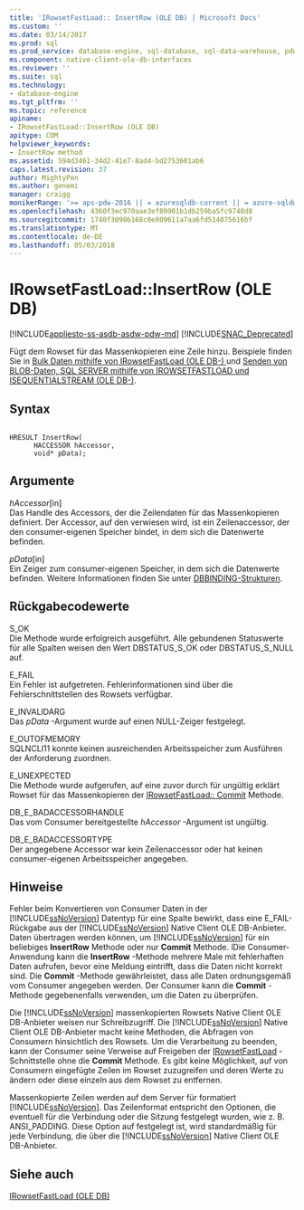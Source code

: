 ```yaml
---
title: 'IRowsetFastLoad:: InsertRow (OLE DB) | Microsoft Docs'
ms.custom: ''
ms.date: 03/14/2017
ms.prod: sql
ms.prod_service: database-engine, sql-database, sql-data-warehouse, pdw
ms.component: native-client-ole-db-interfaces
ms.reviewer: ''
ms.suite: sql
ms.technology:
- database-engine
ms.tgt_pltfrm: ''
ms.topic: reference
apiname:
- IRowsetFastLoad::InsertRow (OLE DB)
apitype: COM
helpviewer_keywords:
- InsertRow method
ms.assetid: 594d3461-34d2-41e7-8ad4-bd2753601ab6
caps.latest.revision: 37
author: MightyPen
ms.author: genemi
manager: craigg
monikerRange: '>= aps-pdw-2016 || = azuresqldb-current || = azure-sqldw-latest || >= sql-server-2016 || = sqlallproducts-allversions'
ms.openlocfilehash: 4360f3ec970aae3ef89901b1db259ba5fc9748d8
ms.sourcegitcommit: 1740f3090b168c0e809611a7aa6fd514075616bf
ms.translationtype: MT
ms.contentlocale: de-DE
ms.lasthandoff: 05/03/2018
---
```

# <a name="irowsetfastloadinsertrow-ole-db"></a>IRowsetFastLoad::InsertRow (OLE DB)
[!INCLUDE[appliesto-ss-asdb-asdw-pdw-md](../../includes/appliesto-ss-asdb-asdw-pdw-md.md)]
[!INCLUDE[SNAC_Deprecated](../../includes/snac-deprecated.md)]

  Fügt dem Rowset für das Massenkopieren eine Zeile hinzu. Beispiele finden Sie in [Bulk Daten mithilfe von IRowsetFastLoad &#40;OLE DB-&#41; ](../../relational-databases/native-client-ole-db-how-to/bulk-copy-data-using-irowsetfastload-ole-db.md) und [Senden von BLOB-Daten, SQL SERVER mithilfe von IROWSETFASTLOAD und ISEQUENTIALSTREAM &#40;OLE DB-&#41;](../../relational-databases/native-client-ole-db-how-to/send-blob-data-to-sql-server-using-irowsetfastload-and-isequentialstream-ole-db.md).  
  
## <a name="syntax"></a>Syntax  
  
```  
  
HRESULT InsertRow(  
      HACCESSOR hAccessor,  
      void* pData);  
```  
  
## <a name="arguments"></a>Argumente  
 *hAccessor*[in]  
 Das Handle des Accessors, der die Zeilendaten für das Massenkopieren definiert. Der Accessor, auf den verwiesen wird, ist ein Zeilenaccessor, der den consumer-eigenen Speicher bindet, in dem sich die Datenwerte befinden.  
  
 *pData*[in]  
 Ein Zeiger zum consumer-eigenen Speicher, in dem sich die Datenwerte befinden. Weitere Informationen finden Sie unter [DBBINDING-Strukturen](http://go.microsoft.com/fwlink/?LinkId=65955).  
  
## <a name="return-code-values"></a>Rückgabecodewerte  
 S_OK  
 Die Methode wurde erfolgreich ausgeführt. Alle gebundenen Statuswerte für alle Spalten weisen den Wert DBSTATUS_S_OK oder DBSTATUS_S_NULL auf.  
  
 E_FAIL  
 Ein Fehler ist aufgetreten. Fehlerinformationen sind über die Fehlerschnittstellen des Rowsets verfügbar.  
  
 E_INVALIDARG  
 Das *pData* -Argument wurde auf einen NULL-Zeiger festgelegt.  
  
 E_OUTOFMEMORY  
 SQLNCLI11 konnte keinen ausreichenden Arbeitsspeicher zum Ausführen der Anforderung zuordnen.  
  
 E_UNEXPECTED  
 Die Methode wurde aufgerufen, auf eine zuvor durch für ungültig erklärt Rowset für das Massenkopieren der [IRowsetFastLoad:: Commit](../../relational-databases/native-client-ole-db-interfaces/irowsetfastload-commit-ole-db.md) Methode.  
  
 DB_E_BADACCESSORHANDLE  
 Das vom Consumer bereitgestellte *hAccessor* -Argument ist ungültig.  
  
 DB_E_BADACCESSORTYPE  
 Der angegebene Accessor war kein Zeilenaccessor oder hat keinen consumer-eigenen Arbeitsspeicher angegeben.  
  
## <a name="remarks"></a>Hinweise  
 Fehler beim Konvertieren von Consumer Daten in der [!INCLUDE[ssNoVersion](../../includes/ssnoversion-md.md)] Datentyp für eine Spalte bewirkt, dass eine E_FAIL-Rückgabe aus der [!INCLUDE[ssNoVersion](../../includes/ssnoversion-md.md)] Native Client OLE DB-Anbieter. Daten übertragen werden können, um [!INCLUDE[ssNoVersion](../../includes/ssnoversion-md.md)] für ein beliebiges **InsertRow** Methode oder nur **Commit** Methode. lDie Consumer-Anwendung kann die **InsertRow** -Methode mehrere Male mit fehlerhaften Daten aufrufen, bevor eine Meldung eintrifft, dass die Daten nicht korrekt sind. Die **Commit** -Methode gewährleistet, dass alle Daten ordnungsgemäß vom Consumer angegeben werden. Der Consumer kann die **Commit** -Methode gegebenenfalls verwenden, um die Daten zu überprüfen.  
  
 Die [!INCLUDE[ssNoVersion](../../includes/ssnoversion-md.md)] massenkopierten Rowsets Native Client OLE DB-Anbieter weisen nur Schreibzugriff. Die [!INCLUDE[ssNoVersion](../../includes/ssnoversion-md.md)] Native Client OLE DB-Anbieter macht keine Methoden, die Abfragen von Consumern hinsichtlich des Rowsets. Um die Verarbeitung zu beenden, kann der Consumer seine Verweise auf Freigeben der [IRowsetFastLoad](../../relational-databases/native-client-ole-db-interfaces/irowsetfastload-ole-db.md) -Schnittstelle ohne die **Commit** Methode. Es gibt keine Möglichkeit, auf von Consumern eingefügte Zeilen im Rowset zuzugreifen und deren Werte zu ändern oder diese einzeln aus dem Rowset zu entfernen.  
  
 Massenkopierte Zeilen werden auf dem Server für formatiert [!INCLUDE[ssNoVersion](../../includes/ssnoversion-md.md)]. Das Zeilenformat entspricht den Optionen, die eventuell für die Verbindung oder die Sitzung festgelegt wurden, wie z. B. ANSI_PADDING. Diese Option auf festgelegt ist, wird standardmäßig für jede Verbindung, die über die [!INCLUDE[ssNoVersion](../../includes/ssnoversion-md.md)] Native Client OLE DB-Anbieter.  
  
## <a name="see-also"></a>Siehe auch  
 [IRowsetFastLoad &#40;OLE DB&#41;](../../relational-databases/native-client-ole-db-interfaces/irowsetfastload-ole-db.md)  
  
  
